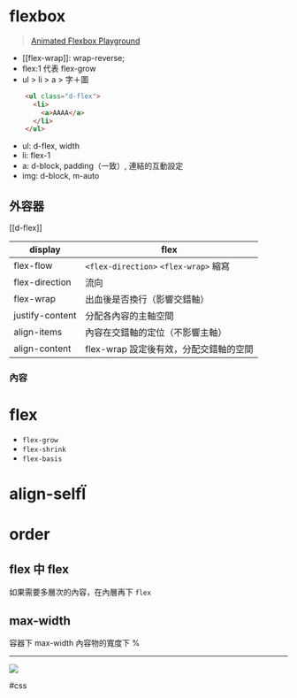 # flexbox
> [Animated Flexbox Playground](https://codepen.io/osublake/full/dMLQJr)
-   [[flex-wrap]]: wrap-reverse;
-   flex:1 代表 flex-grow
-   ul > li > a > 字＋圖
```html
    <ul class="d-flex">
      <li>
        <a>AAAA</a>
      </li>
    </ul>
```
-   ul: d-flex, width
-   li: flex-1
-   a: d-block, padding（一致）, 連結的互動設定
-   img: d-block, m-auto

## 外容器
[[d-flex]]

| display         | flex                                   |
| --------------- | -------------------------------------- |
| flex-flow       | `<flex-direction>` `<flex-wrap>` 縮寫  |
| flex-direction  | 流向                                   |
| flex-wrap       | 出血後是否換行（影響交錯軸）           |
| justify-content | 分配各內容的主軸空間                   |
| align-items     | 內容在交錯軸的定位（不影響主軸）       |
| align-content   | flex-wrap 設定後有效，分配交錯軸的空間 |

### 內容
# flex
-  `flex-grow` 
-  `flex-shrink`
-  `flex-basis`
# align-selfÏ
# order


## flex 中 flex
如果需要多層次的內容，在內層再下 `flex`

## max-width
容器下 max-width
內容物的寬度下 %

---

![](https://i.imgur.com/DtbIkHM.png)

#css